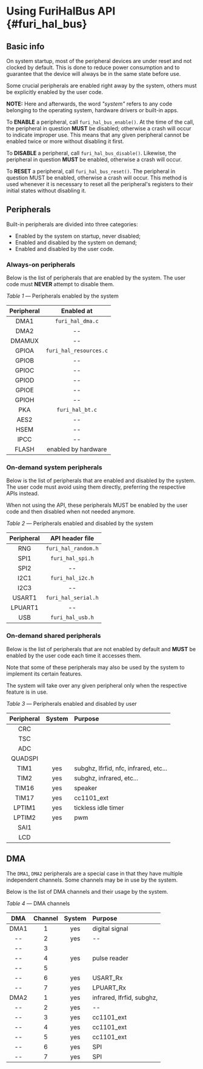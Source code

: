 # Using FuriHalBus API {#furi_hal_bus}

## Basic info

On system startup, most of the peripheral devices are under reset and not clocked by default. This is done to reduce power consumption and to guarantee that the device will always be in the same state before use.

Some crucial peripherals are enabled right away by the system, others must be explicitly enabled by the user code.

**NOTE:** Here and afterwards, the word *"system"* refers to any code belonging to the operating system, hardware drivers or built-in apps.

To **ENABLE** a peripheral, call `furi_hal_bus_enable()`. At the time of the call, the peripheral in question **MUST** be disabled; 
otherwise a crash will occur to indicate improper use. This means that any given peripheral cannot be enabled twice or more without disabling it first.

To **DISABLE** a peripheral, call `furi_hal_bus_disable()`. Likewise, the peripheral in question **MUST** be enabled, otherwise a crash will occur.

To **RESET** a peripheral, call `furi_hal_bus_reset()`. The peripheral in question MUST be enabled, otherwise a crash will occur. 
This method is used whenever it is necessary to reset all the peripheral's registers to their initial states without disabling it.

## Peripherals

Built-in peripherals are divided into three categories: 
- Enabled by the system on startup, never disabled;
- Enabled and disabled by the system on demand;
- Enabled and disabled by the user code.

### Always-on peripherals

Below is the list of peripherals that are enabled by the system. The user code must **NEVER** attempt to disable them. 

*Table 1* — Peripherals enabled by the system

|  Peripheral   |         Enabled at          |
|:-------------:|:---------------------------:|
|     DMA1      |      `furi_hal_dma.c`       |
|     DMA2      |             --              |
|    DMAMUX     |             --              |
|     GPIOA     |   `furi_hal_resources.c`    |
|     GPIOB     |             --              |
|     GPIOC     |             --              |
|     GPIOD     |             --              |
|     GPIOE     |             --              |
|     GPIOH     |             --              |
|      PKA      |       `furi_hal_bt.c`       |
|     AES2      |             --              |
|     HSEM      |             --              |
|     IPCC      |             --              |
|     FLASH     |     enabled by hardware     |

### On-demand system peripherals

Below is the list of peripherals that are enabled and disabled by the system. The user code must avoid using them directly, preferring the respective APIs instead.

When not using the API, these peripherals MUST be enabled by the user code and then disabled when not needed anymore.

*Table 2* — Peripherals enabled and disabled by the system

|   Peripheral   |     API header file      |
|:--------------:|:------------------------:|
|      RNG       |   `furi_hal_random.h`    |
|      SPI1      |     `furi_hal_spi.h`     |
|      SPI2      |            --            |
|      I2C1      |     `furi_hal_i2c.h`     |
|      I2C3      |            --            |
|     USART1     |   `furi_hal_serial.h`    |
|    LPUART1     |            --            |
|      USB       |     `furi_hal_usb.h`     |

### On-demand shared peripherals

Below is the list of peripherals that are not enabled by default and **MUST** be enabled by the user code each time it accesses them. 

Note that some of these peripherals may also be used by the system to implement its certain features.

The system will take over any given peripheral only when the respective feature is in use.

*Table 3* — Peripherals enabled and disabled by user

| Peripheral | System | Purpose                                 |
|:----------:|:------:|:----------------------------------------|
|    CRC     |        |                                         |
|    TSC     |        |                                         |
|    ADC     |        |                                         |
|  QUADSPI   |        |                                         |
|    TIM1    |  yes   | subghz, lfrfid, nfc, infrared, etc...   |
|    TIM2    |  yes   | subghz, infrared, etc...                |
|   TIM16    |  yes   | speaker                                 |
|   TIM17    |  yes   | cc1101_ext                              |
|   LPTIM1   |  yes   | tickless idle timer                     |
|   LPTIM2   |  yes   | pwm                                     |
|    SAI1    |        |                                         |
|    LCD     |        |                                         |

## DMA

The `DMA1`, `DMA2` peripherals are a special case in that they have multiple independent channels. 
Some channels may be in use by the system.

Below is the list of DMA channels and their usage by the system.

*Table 4* — DMA channels

|  DMA   | Channel | System | Purpose                      |
|:------:|:-------:|:------:|:-----------------------------|
|  DMA1  |    1    |  yes   | digital signal               |
|   --   |    2    |  yes   | --                           |
|   --   |    3    |        |                              |
|   --   |    4    |  yes   | pulse reader                 |
|   --   |    5    |        |                              |
|   --   |    6    |  yes   | USART_Rx                     |
|   --   |    7    |  yes   | LPUART_Rx                    |
|  DMA2  |    1    |  yes   | infrared, lfrfid, subghz,    |
|   --   |    2    |  yes   | --                           |
|   --   |    3    |  yes   | cc1101_ext                   |
|   --   |    4    |  yes   | cc1101_ext                   |
|   --   |    5    |  yes   | cc1101_ext                   |
|   --   |    6    |  yes   | SPI                          |
|   --   |    7    |  yes   | SPI                          |
